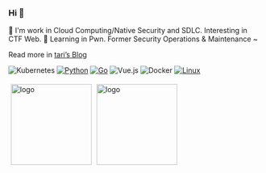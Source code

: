 ### Hi 👋

🔭 I'm work in Cloud Computing/Native Security and SDLC. Interesting in CTF Web. 🌱 Learning in Pwn. Former Security Operations & Maintenance ~

Read more in [tari’s Blog](https://tari.moe)

![Kubernetes](https://img.shields.io/badge/kubernetes-%23326ce5.svg?style=for-the-badge&logo=kubernetes&logoColor=white)
[![Python](https://img.shields.io/badge/-Python-3776AB?style=for-the-badge&logo=python&logoColor=ffffff)](https://www.python.org/)
[![Go](https://img.shields.io/badge/-Golang-2496ED?style=for-the-badge&logo=Go&logoColor=ffffff)](https://go.dev/)
![Vue.js](https://img.shields.io/badge/-Vue.js-4FC08D?style=for-the-badge&logo=Vue.js&logoColor=ffffff)
![Docker](https://img.shields.io/badge/Docker-2496ED?style=for-the-badge&logo=docker&logoColor=ffffff)
[![Linux](https://img.shields.io/badge/-Linux-333333?style=for-the-badge&logo=linux&logoColor=white)](https://www.linuxfoundation.org/)

<img src="https://github-readme-stats.vercel.app/api?username=tarihub&show_icons=true&count_private=true" alt="logo" height="160" align="left" style="margin: 5px; margin-bottom: 20px;" />

<img src="https://github-readme-stats.vercel.app/api/top-langs/?username=tarihub&layout=compact&hide=html,css,javascript&count_private=true" alt="logo" height="160" align="left" style="margin: 5px; margin-bottom: 20px;">

<!--
**tarihub/tarihub** is a ✨ _special_ ✨ repository because its `README.md` (this file) appears on your GitHub profile.

Here are some ideas to get you started:

- 🔭 I’m currently working on ...
-  I’m currently learning ...
- 👯 I’m looking to collaborate on ...
- 🤔 I’m looking for help with ...
- 💬 Ask me about ...
- 📫 How to reach me: ...
- 😄 Pronouns: ...
- ⚡ Fun fact: ...
-->

